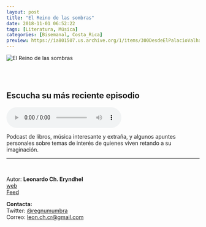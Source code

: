 ```yaml
---
layout: post
title: "El Reino de las sombras"
date: 2018-11-01 06:52:22
tags: [Literatura, Música]
categories: [Bisemanal, Costa_Rica]
preview: https://ia801507.us.archive.org/1/items/300DesdeElPalacioValhalla/300%20reino%20sombras%20-%20Leonardo%20D.%20Chavarr%C3%ADa.jpg
---
```


![El Reino de las sombras](https://ia801507.us.archive.org/1/items/300DesdeElPalacioValhalla/500%20reino%20sombras%20-%20Leonardo%20D.%20Chavarr%C3%ADa.jpg)

<br/>
<br/>

## Escucha su más reciente episodio

<!--reproductor-feed=https://www.spreaker.com/show/3196948/episodes/feed-->
<!--reproductor-start-->
<audio id="audio" preload="auto" controls="" src="https://api.spreaker.com/download/episode/16108205/programa_1.mp3"></audio>
<!--reproductor-end-->

Podcast de libros, música interesante y extraña, y algunos apuntes personales sobre temas de interés de quienes viven retando a su imaginación.

_ _ _

<br>

Autor: **Leonardo Ch. Eryndhel**  
[web](https://www.facebook.com/El-reino-de-las-sombras-1889570911130855/)  
[Feed](https://www.spreaker.com/show/3196948/episodes/feed)  



**Contacta:**  
Twitter: [@regnumumbra](https://twitter.com/regnumumbra)  
Correo: [leon.ch.cr@gmail.com](mailto:leon.ch.cr@gmail.com)  

